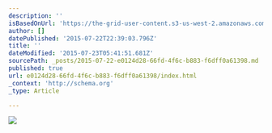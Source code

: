 ```yaml
---
description: ''
isBasedOnUrl: 'https://the-grid-user-content.s3-us-west-2.amazonaws.com/0115710f-ea44-43ad-ace9-478202f5c0e1.jpg'
author: []
datePublished: '2015-07-22T22:39:03.796Z'
title: ''
dateModified: '2015-07-23T05:41:51.681Z'
sourcePath: _posts/2015-07-22-e0124d28-66fd-4f6c-b883-f6dff0a61398.md
published: true
url: e0124d28-66fd-4f6c-b883-f6dff0a61398/index.html
_context: 'http://schema.org'
_type: Article

---
```

![](https://the-grid-user-content.s3-us-west-2.amazonaws.com/0115710f-ea44-43ad-ace9-478202f5c0e1.jpg)